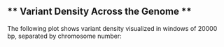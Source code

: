 ## ** Variant Density Across the Genome **

The following plot shows variant density visualized in windows of 20000 bp, separated by chromosome number: 

